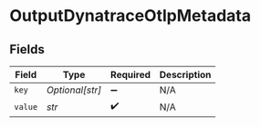 # OutputDynatraceOtlpMetadata


## Fields

| Field              | Type               | Required           | Description        |
| ------------------ | ------------------ | ------------------ | ------------------ |
| `key`              | *Optional[str]*    | :heavy_minus_sign: | N/A                |
| `value`            | *str*              | :heavy_check_mark: | N/A                |